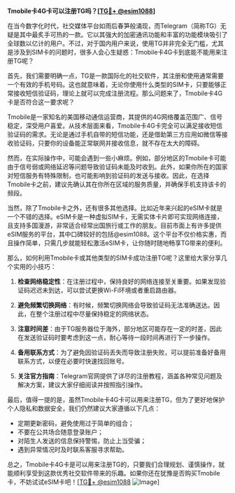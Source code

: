 **Tmobile卡4G卡可以注册TG吗？[[TG💪+ @esim1088](https://t.me/s/esim1088)]**

在当今数字化时代，社交媒体平台如雨后春笋般涌现，而Telegram（简称TG）无疑是其中最炙手可热的一款。它以其强大的加密通讯功能和丰富的功能模块吸引了全球数以亿计的用户。不过，对于国内用户来说，使用TG并非完全无门槛，尤其是涉及到SIM卡的问题时，很多人会心生疑惑：Tmobile卡4G卡到底能不能用来注册TG呢？

首先，我们需要明确一点，TG是一款国际化的社交软件，其注册和使用通常需要一个有效的手机号码。这也就意味着，无论你使用什么类型的SIM卡，只要能够正常接收短信验证码，理论上就可以完成注册流程。那么问题来了，Tmobile卡4G卡是否符合这一要求呢？

Tmobile是一家知名的美国移动通信运营商，其提供的4G网络覆盖范围广、信号稳定，深受用户喜爱。从技术层面来看，Tmobile卡4G卡完全可以满足接收短信验证码的需求。无论是通过手机自带的短信功能，还是借助第三方应用如微信等接收验证码，只要你的设备能正常联网并接收信息，就不存在太大的障碍。

然而，在实际操作中，可能会遇到一些小麻烦。例如，部分地区的Tmobile卡可能由于信号弱或网络延迟等问题导致验证码未能及时收到。此外，如果你所在的国家对短信服务有特殊限制，也可能影响到验证码的发送与接收。因此，在选择Tmobile卡之前，建议先确认其在你所在区域的服务质量，并确保手机支持该卡的频段。

当然，除了Tmobile卡之外，还有很多其他选择。比如近年来兴起的eSIM卡就是一个不错的选择。eSIM卡是一种虚拟SIM卡，无需实体卡片即可实现网络连接，且支持多国漫游，非常适合经常出国旅行或工作的朋友。目前市面上有许多提供eSIM服务的平台，其中口碑较好的包括@esim1088。这个平台不仅价格实惠，而且操作简单，只需几步就能轻松激活eSIM卡，让你随时随地畅享TG带来的便利。

那么，如何利用Tmobile卡或其他类型的SIM卡成功注册TG呢？这里给大家分享几个实用的小技巧：

1. **检查网络稳定性**：在注册过程中，保持良好的网络连接至关重要。如果发现验证码迟迟未到达，可以尝试更换Wi-Fi环境或者重启路由器。

2. **避免频繁切换网络**：有时候，频繁切换网络会导致验证码无法准确送达。因此，在整个注册过程中尽量保持稳定的网络状态。

3. **注意时间差**：由于TG服务器位于海外，部分地区可能存在一定的时差，因此在发送验证码时要考虑到这一点，耐心等待一段时间再进行下一步操作。

4. **备用联系方式**：为了避免因验证码丢失而导致注册失败，可以提前准备好备用联系方式，以便在必要时快速找回账号。

5. **关注官方指南**：Telegram官网提供了详尽的注册教程，涵盖各种常见问题及解决方案，建议大家仔细阅读并按照指引操作。

最后，值得一提的是，虽然Tmobile卡4G卡可以用来注册TG，但为了更好地保护个人隐私和数据安全，我们仍然建议大家遵循以下几点：

- 定期更新密码，避免使用过于简单的组合；
- 不要在公共场合随意登录账户；
- 对陌生人发送的信息保持警惕，防止上当受骗；
- 遇到异常情况时及时联系客服寻求帮助。

总之，Tmobile卡4G卡是可以用来注册TG的，只要我们合理规划、谨慎操作，就能顺利享受到这款优秀社交软件带来的乐趣。如果你还在犹豫是否购买Tmobile卡，不妨试试eSIM卡吧！[[TG💪+ @esim1088](https://t.me/s/esim1088) ![Image](https://i.postimg.cc/4NQfJmqS/Snipaste-2025-05-13-00-14-12.png)]